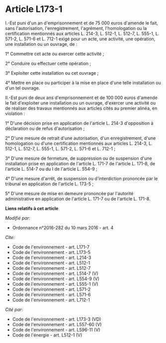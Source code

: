 # Article L173-1

I.-Est puni d'un an d'emprisonnement et de 75 000 euros d'amende le fait, sans l'autorisation, l'enregistrement, l'agrément,
l'homologation ou la certification mentionnés aux articles L. 214-3, L. 512-1, L. 512-7, 
L. 555-1, L. 571-2, L. 571-6 et L. 712-1 exigé pour un acte, une activité, une opération, une installation ou un ouvrage,
de : 

1° Commettre cet acte ou exercer cette activité ; 

2° Conduire ou effectuer cette opération ; 

3° Exploiter cette installation ou cet ouvrage ; 

4° Mettre en place ou participer à la mise en place d'une telle installation ou d'un tel ouvrage. 

II.-Est puni de deux ans d'emprisonnement et de 100 000 euros d'amende le fait d'exploiter une installation ou un ouvrage,
d'exercer une activité ou de réaliser des travaux mentionnés aux articles cités au premier alinéa, en violation : 

1° D'une décision prise en application de l'article L. 214-3 d'opposition à déclaration ou de refus d'autorisation ; 

2° D'une mesure de retrait d'une autorisation, d'un enregistrement, d'une homologation ou d'une certification mentionnés aux
articles L. 214-3, L. 512-1, L. 512-7, L. 555-1, L. 571-2, L. 571-6 et L. 712-1 ; 

3° D'une mesure de fermeture, de suppression ou de suspension d'une installation prise en application de l'article L. 171-7
de l'article L. 171-8, de l'article L. 514-7 ou du I de l'article L. 554-9 ; 

4° D'une mesure d'arrêt, de suspension ou d'interdiction prononcée par le tribunal en application de l'article L. 173-5 ; 

5° D'une mesure de mise en demeure prononcée par l'autorité administrative en application de l'article L. 171-7 ou de
l'article L. 171-8.

**Liens relatifs à cet article**

_Modifié par_:

  - Ordonnance n°2016-282 du 10 mars 2016 - art. 4

_Cite_:

  - Code de l'environnement - art. L171-7
  - Code de l'environnement - art. L173-5
  - Code de l'environnement - art. L214-3
  - Code de l'environnement - art. L512-1
  - Code de l'environnement - art. L512-7
  - Code de l'environnement - art. L514-7 (V)
  - Code de l'environnement - art. L554-9 (V)
  - Code de l'environnement - art. L555-1 (V)
  - Code de l'environnement - art. L571-2
  - Code de l'environnement - art. L571-6
  - Code de l'environnement - art. L712-1

_Cité par_:

  - Code de l'environnement - art. L173-3 (VD)
  - Code de l'environnement - art. L557-60 (V)
  - Code de l'environnement - art. L596-11 (V)
  - Code de l'énergie - art. L512-1 (V)
